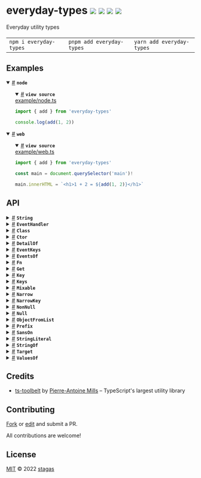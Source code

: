 <h1>
everyday-types <a href="https://npmjs.org/package/everyday-types"><img src="https://img.shields.io/badge/npm-v0.0.1-F00.svg?colorA=000"/></a> <a href="src"><img src="https://img.shields.io/badge/loc-82-FFF.svg?colorA=000"/></a> <a href="https://cdn.jsdelivr.net/npm/everyday-types@0.0.1/dist/everyday-types.min.js"><img src="https://img.shields.io/badge/brotli-119b-333.svg?colorA=000"/></a> <a href="LICENSE"><img src="https://img.shields.io/badge/license-MIT-F0B.svg?colorA=000"/></a>
</h1>

<p></p>

Everyday utility types

<h4>
<table><tr><td title="Triple click to select and copy paste">
<code>npm i everyday-types </code>
</td><td title="Triple click to select and copy paste">
<code>pnpm add everyday-types </code>
</td><td title="Triple click to select and copy paste">
<code>yarn add everyday-types</code>
</td></tr></table>
</h4>

## Examples

<details id="example$node" title="node" open><summary><span><a href="#example$node">#</a></span>  <code><strong>node</strong></code></summary>  <ul>    <details id="source$node" title="node source code" open><summary><span><a href="#source$node">#</a></span>  <code><strong>view source</strong></code></summary>  <a href="example/node.ts">example/node.ts</a>  <p>

```ts
import { add } from 'everyday-types'

console.log(add(1, 2))
```

</p>
</details></ul></details><details id="example$web" title="web" open><summary><span><a href="#example$web">#</a></span>  <code><strong>web</strong></code></summary>  <ul>    <details id="source$web" title="web source code" open><summary><span><a href="#source$web">#</a></span>  <code><strong>view source</strong></code></summary>  <a href="example/web.ts">example/web.ts</a>  <p>

```ts
import { add } from 'everyday-types'

const main = document.querySelector('main')!

main.innerHTML = `<h1>1 + 2 = ${add(1, 2)}</h1>`
```

</p>
</details></ul></details>

## API

<p>  <details id="String$1" title="Namespace" ><summary><span><a href="#String$1">#</a></span>  <code><strong>String</strong></code>    </summary>  <a href="src/string.ts#L1">src/string.ts#L1</a>  <ul>        <p>  <details id="At$2" title="TypeAlias" ><summary><span><a href="#At$2">#</a></span>  <code><strong>At</strong></code>    </summary>  <a href="src/string.ts#L10">src/string.ts#L10</a>  <ul><p><span>AAt</span>&lt;<a href="#Split$14">Split</a>&lt;<a href="#S$3">S</a>, <code>""</code>&gt;, <a href="#K$4">K</a>&gt;</p>        </ul></details><details id="Join$5" title="TypeAlias" ><summary><span><a href="#Join$5">#</a></span>  <code><strong>Join</strong></code>     &ndash; Concat many literals together</summary>  <a href="src/string.ts#L24">src/string.ts#L24</a>  <ul><p><span>_Join</span>&lt;<a href="#T$6">T</a>, <a href="#D$7">D</a>&gt; extends inferred ? <span>Cast</span>&lt;<span>X</span>, string&gt; : never</p>        </ul></details><details id="Length$8" title="TypeAlias" ><summary><span><a href="#Length$8">#</a></span>  <code><strong>Length</strong></code>    </summary>  <a href="src/string.ts#L43">src/string.ts#L43</a>  <ul><p><span>LLength</span>&lt;<a href="#Split$14">Split</a>&lt;<a href="#S$9">S</a>, <code>""</code>&gt;&gt;</p>        </ul></details><details id="Replace$10" title="TypeAlias" ><summary><span><a href="#Replace$10">#</a></span>  <code><strong>Replace</strong></code>    </summary>  <a href="src/string.ts#L44">src/string.ts#L44</a>  <ul><p><span>_Replace</span>&lt;<a href="#S$11">S</a>, <a href="#R$12">R</a>, <a href="#W$13">W</a>&gt; extends inferred ? <span>Cast</span>&lt;<span>X</span>, string&gt; : never</p>        </ul></details><details id="Split$14" title="TypeAlias" ><summary><span><a href="#Split$14">#</a></span>  <code><strong>Split</strong></code>     &ndash; Split <code>S</code> by <code>D</code> into a [[List]]</summary>  <a href="src/string.ts#L62">src/string.ts#L62</a>  <ul><p><span>_Split</span>&lt;<a href="#S$15">S</a>, <a href="#D$16">D</a>&gt; extends inferred ? <span>Cast</span>&lt;<span>X</span>, string  []&gt; : never</p>        </ul></details></p></ul></details><details id="EventHandler$26" title="Interface" ><summary><span><a href="#EventHandler$26">#</a></span>  <code><strong>EventHandler</strong></code>    </summary>  <a href="src/everyday-types.ts#L5">src/everyday-types.ts#L5</a>  <ul>    <p>    <details id="this$30" title="Parameter" ><summary><span><a href="#this$30">#</a></span>  <code><strong>this</strong></code>    </summary>    <ul><p><a href="#T$27">T</a></p>        </ul></details><details id="event$31" title="Parameter" ><summary><span><a href="#event$31">#</a></span>  <code><strong>event</strong></code>    </summary>    <ul><p><a href="#E$28">E</a> &amp; {<p>  <details id="currentTarget$33" title="Property" ><summary><span><a href="#currentTarget$33">#</a></span>  <code><strong>currentTarget</strong></code>    </summary>  <a href="src/everyday-types.ts#L6">src/everyday-types.ts#L6</a>  <ul><p><a href="#T$27">T</a></p>        </ul></details></p>}</p>        </ul></details>  <p><strong>EventHandler</strong><em>(this, event)</em>  &nbsp;=&gt;  <ul>any</ul></p></p>    </ul></details><details id="Class$17" title="TypeAlias" ><summary><span><a href="#Class$17">#</a></span>  <code><strong>Class</strong></code>    </summary>  <a href="src/everyday-types.ts#L3">src/everyday-types.ts#L3</a>  <ul><p><details id="__type$18" title="Constructor" ><summary><span><a href="#__type$18">#</a></span>  <em>(args)</em>    </summary>  <a href="src/everyday-types.ts#L3">src/everyday-types.ts#L3</a>  <ul>    <p>  <details id="__type$19" title="ConstructorSignature" ><summary><span><a href="#__type$19">#</a></span>  <code><strong>new</strong></code><em>()</em>    </summary>    <ul><p><a href="#T$21">T</a></p>      <p>  <details id="args$20" title="Parameter" ><summary><span><a href="#args$20">#</a></span>  <code><strong>args</strong></code>    </summary>    <ul><p>any  []</p>        </ul></details></p>  </ul></details></p>    </ul></details></p>        </ul></details><details id="Ctor$22" title="TypeAlias" ><summary><span><a href="#Ctor$22">#</a></span>  <code><strong>Ctor</strong></code>    </summary>  <a href="src/everyday-types.ts#L4">src/everyday-types.ts#L4</a>  <ul><p><details id="__type$23" title="Constructor" ><summary><span><a href="#__type$23">#</a></span>  <em>(args)</em>    </summary>  <a href="src/everyday-types.ts#L4">src/everyday-types.ts#L4</a>  <ul>    <p>  <details id="__type$24" title="ConstructorSignature" ><summary><span><a href="#__type$24">#</a></span>  <code><strong>new</strong></code><em>()</em>    </summary>    <ul><p>unknown</p>      <p>  <details id="args$25" title="Parameter" ><summary><span><a href="#args$25">#</a></span>  <code><strong>args</strong></code>    </summary>    <ul><p>any  []</p>        </ul></details></p>  </ul></details></p>    </ul></details></p>        </ul></details><details id="DetailOf$77" title="TypeAlias" ><summary><span><a href="#DetailOf$77">#</a></span>  <code><strong>DetailOf</strong></code>    </summary>  <a href="src/everyday-types.ts#L50">src/everyday-types.ts#L50</a>  <ul><p><a href="#Narrow$54">Narrow</a>&lt;<span>Parameters</span>&lt;<a href="#Narrow$54">Narrow</a>&lt;<a href="#Get$42">Get</a>&lt;<a href="#T$78">T</a>, <a href="#K$79">K</a>&gt;, <a href="#Fn$36">Fn</a>&lt;any, any&gt;&gt;&gt;  [<code>0</code>], <span>CustomEvent</span>&gt;  [<code>"detail"</code>]</p>        </ul></details><details id="EventKeys$34" title="TypeAlias" ><summary><span><a href="#EventKeys$34">#</a></span>  <code><strong>EventKeys</strong></code>    </summary>  <a href="src/everyday-types.ts#L8">src/everyday-types.ts#L8</a>  <ul><p>keyof     <a href="#EventsOf$75">EventsOf</a>&lt;<a href="#T$35">T</a>&gt;</p>        </ul></details><details id="EventsOf$75" title="TypeAlias" ><summary><span><a href="#EventsOf$75">#</a></span>  <code><strong>EventsOf</strong></code>    </summary>  <a href="src/everyday-types.ts#L29">src/everyday-types.ts#L29</a>  <ul><p>[K   in   <a href="#Keys$46">Keys</a>&lt;<a href="#T$76">T</a>&gt;  ]-?:  <a href="#Narrow$54">Narrow</a>&lt;<span>Parameters</span>&lt;<a href="#Narrow$54">Narrow</a>&lt;<a href="#Get$42">Get</a>&lt;<a href="#T$76">T</a>, <span>K</span>&gt;, <a href="#Fn$36">Fn</a>&lt;any, any&gt;&gt;&gt;  [<code>0</code>], <span>Event</span>&gt;</p>        </ul></details><details id="Fn$36" title="TypeAlias" ><summary><span><a href="#Fn$36">#</a></span>  <code><strong>Fn</strong></code>    </summary>  <a href="src/everyday-types.ts#L9">src/everyday-types.ts#L9</a>  <ul><p><details id="__type$37" title="Function" ><summary><span><a href="#__type$37">#</a></span>  <em>(args)</em>    </summary>    <ul>    <p>    <details id="args$39" title="Parameter" ><summary><span><a href="#args$39">#</a></span>  <code><strong>args</strong></code>    </summary>    <ul><p><a href="#T$40">T</a></p>        </ul></details>  <p><strong></strong><em>(args)</em>  &nbsp;=&gt;  <ul><a href="#R$41">R</a></ul></p></p>    </ul></details></p>        </ul></details><details id="Get$42" title="TypeAlias" ><summary><span><a href="#Get$42">#</a></span>  <code><strong>Get</strong></code>    </summary>  <a href="src/everyday-types.ts#L10">src/everyday-types.ts#L10</a>  <ul><p><a href="#T$43">T</a>  [<a href="#NarrowKey$51">NarrowKey</a>&lt;<a href="#K$44">K</a>, <a href="#T$43">T</a>&gt;]</p>        </ul></details><details id="Key$45" title="TypeAlias" ><summary><span><a href="#Key$45">#</a></span>  <code><strong>Key</strong></code>    </summary>  <a href="src/everyday-types.ts#L11">src/everyday-types.ts#L11</a>  <ul><p>number | string | symbol</p>        </ul></details><details id="Keys$46" title="TypeAlias" ><summary><span><a href="#Keys$46">#</a></span>  <code><strong>Keys</strong></code>    </summary>  <a href="src/everyday-types.ts#L12">src/everyday-types.ts#L12</a>  <ul><p>keyof     [K   in   keyof     <a href="#T$47">T</a>  ]:  <a href="#StringOf$70">StringOf</a>&lt;<span>K</span>&gt;</p>        </ul></details><details id="Mixable$48" title="TypeAlias" ><summary><span><a href="#Mixable$48">#</a></span>  <code><strong>Mixable</strong></code>    </summary>  <a href="src/everyday-types.ts#L13">src/everyday-types.ts#L13</a>  <ul><p>{} &amp; <span>Omit</span>&lt;<a href="#T$50">T</a>, <code>"constructor"</code>&gt;</p>        </ul></details><details id="Narrow$54" title="TypeAlias" ><summary><span><a href="#Narrow$54">#</a></span>  <code><strong>Narrow</strong></code>    </summary>  <a href="src/everyday-types.ts#L15">src/everyday-types.ts#L15</a>  <ul><p><a href="#K$55">K</a> extends <a href="#T$56">T</a> ? <a href="#K$55">K</a> : never</p>        </ul></details><details id="NarrowKey$51" title="TypeAlias" ><summary><span><a href="#NarrowKey$51">#</a></span>  <code><strong>NarrowKey</strong></code>    </summary>  <a href="src/everyday-types.ts#L14">src/everyday-types.ts#L14</a>  <ul><p><a href="#Narrow$54">Narrow</a>&lt;<a href="#K$52">K</a>, keyof     <a href="#T$53">T</a>&gt;</p>        </ul></details><details id="NonNull$57" title="TypeAlias" ><summary><span><a href="#NonNull$57">#</a></span>  <code><strong>NonNull</strong></code>    </summary>  <a href="src/everyday-types.ts#L16">src/everyday-types.ts#L16</a>  <ul><p>[K   in   <a href="#Keys$46">Keys</a>&lt;<a href="#T$58">T</a>&gt;  ]:  <a href="#T$58">T</a>  [<span>K</span>]</p>        </ul></details><details id="Null$59" title="TypeAlias" ><summary><span><a href="#Null$59">#</a></span>  <code><strong>Null</strong></code>    </summary>  <a href="src/everyday-types.ts#L17">src/everyday-types.ts#L17</a>  <ul><p><code>null</code> | undefined | void</p>        </ul></details><details id="ObjectFromList$60" title="TypeAlias" ><summary><span><a href="#ObjectFromList$60">#</a></span>  <code><strong>ObjectFromList</strong></code>    </summary>  <a href="src/everyday-types.ts#L19">src/everyday-types.ts#L19</a>  <ul><p>[K   in   <a href="#T$61">T</a> extends <span>ReadonlyArray</span>&lt;inferred&gt; ? <span>U</span> : never  ]:  <a href="#V$62">V</a></p>        </ul></details><details id="Prefix$63" title="TypeAlias" ><summary><span><a href="#Prefix$63">#</a></span>  <code><strong>Prefix</strong></code>    </summary>  <a href="src/everyday-types.ts#L22">src/everyday-types.ts#L22</a>  <ul><p>template-literal</p>        </ul></details><details id="SansOn$66" title="TypeAlias" ><summary><span><a href="#SansOn$66">#</a></span>  <code><strong>SansOn</strong></code>    </summary>  <a href="src/everyday-types.ts#L23">src/everyday-types.ts#L23</a>  <ul><p><a href="#String.Split$14">String.Split</a>&lt;<a href="#StringOf$70">StringOf</a>&lt;<a href="#T$67">T</a>&gt;, <code>" on"</code>&gt;</p>        </ul></details><details id="StringLiteral$68" title="TypeAlias" ><summary><span><a href="#StringLiteral$68">#</a></span>  <code><strong>StringLiteral</strong></code>    </summary>  <a href="src/everyday-types.ts#L24">src/everyday-types.ts#L24</a>  <ul><p><a href="#T$69">T</a> extends string ? string extends <a href="#T$69">T</a> ? never : <a href="#T$69">T</a> : never</p>        </ul></details><details id="StringOf$70" title="TypeAlias" ><summary><span><a href="#StringOf$70">#</a></span>  <code><strong>StringOf</strong></code>    </summary>  <a href="src/everyday-types.ts#L25">src/everyday-types.ts#L25</a>  <ul><p><a href="#Narrow$54">Narrow</a>&lt;<a href="#T$71">T</a>, string&gt;</p>        </ul></details><details id="Target$72" title="TypeAlias" ><summary><span><a href="#Target$72">#</a></span>  <code><strong>Target</strong></code>    </summary>  <a href="src/everyday-types.ts#L26">src/everyday-types.ts#L26</a>  <ul><p><span>HTMLElement</span> | <span>SVGElement</span> | <span>Window</span> | <span>Document</span> | <span>ShadowRoot</span></p>        </ul></details><details id="ValuesOf$73" title="TypeAlias" ><summary><span><a href="#ValuesOf$73">#</a></span>  <code><strong>ValuesOf</strong></code>    </summary>  <a href="src/everyday-types.ts#L27">src/everyday-types.ts#L27</a>  <ul><p><a href="#T$74">T</a>  [keyof     <a href="#T$74">T</a>]</p>        </ul></details></p>

## Credits

- [ts-toolbelt](https://npmjs.org/package/ts-toolbelt) by [Pierre-Antoine Mills](https://github.com/github.com) &ndash; TypeScript's largest utility library

## Contributing

[Fork](https://github.com/stagas/everyday-types/fork) or [edit](https://github.dev/stagas/everyday-types) and submit a PR.

All contributions are welcome!

## License

<a href="LICENSE">MIT</a> &copy; 2022 [stagas](https://github.com/stagas)
